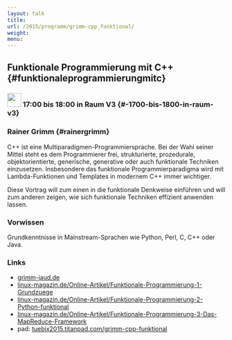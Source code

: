 ```yaml
---
layout: talk
title:
url: /2015/programm/grimm-cpp_funktional/
weight: 
menu:
---
```

## Funktionale Programmierung mit C++ {#funktionaleprogrammierungmitc}

### <img height = "32" src="../../../images/talk.svg"> 17:00 bis 18:00 in Raum V3 {#-1700-bis-1800-in-raum-v3}

### Rainer Grimm {#rainergrimm}

C++ ist eine Multiparadigmen-Programmiersprache.
Bei der Wahl seiner Mittel steht es dem Programmierer frei, strukturierte, prozedurale, objektorientierte, generische, generative oder auch funktionale Techniken einzusetzen.
Insbesondere das funktionale Programmierparadigma wird mit Lambda-Funktionen und Templates in modernem C++ immer wichtiger.

Diese Vortrag will zum einen in die funktionale Denkweise einführen und will zum anderen zeigen, wie sich funktionale Techniken effizient anwenden lassen.

### Vorwissen

Grundkenntnisse in Mainstream-Sprachen wie Python, Perl, C, C++ oder Java.

### Links

- <a href="http://www.grimm-jaud.de" target="_blank">grimm-jaud.de</a>
- <a href="http://www.linux-magazin.de/Online-Artikel/Funktionale-Programmierung-1-Grundzuege" target="_blank">linux-magazin.de/Online-Artikel/Funktionale-Programmierung-1-Grundzuege</a>
- <a href="http://www.linux-magazin.de/Online-Artikel/Funktionale-Programmierung-2-Python-funktional" target="_blank">linux-magazin.de/Online-Artikel/Funktionale-Programmierung-2-Python-funktional</a>
- <a href="http://www.linux-magazin.de/Online-Artikel/Funktionale-Programmierung-3-Das-MapReduce-Framework" target="_blank">linux-magazin.de/Online-Artikel/Funktionale-Programmierung-3-Das-MapReduce-Framework</a>
- pad: <a href="https://tuebix2015.titanpad.com/grimm-cpp-funktional" target="_blank">tuebix2015.titanpad.com/grimm-cpp-funktional</a>
